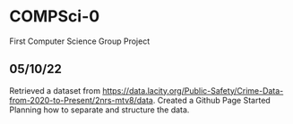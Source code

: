 # COMPSci-0
First Computer Science Group Project

## 05/10/22
Retrieved a dataset from https://data.lacity.org/Public-Safety/Crime-Data-from-2020-to-Present/2nrs-mtv8/data.
Created a Github Page
Started Planning how to separate and structure the data.
